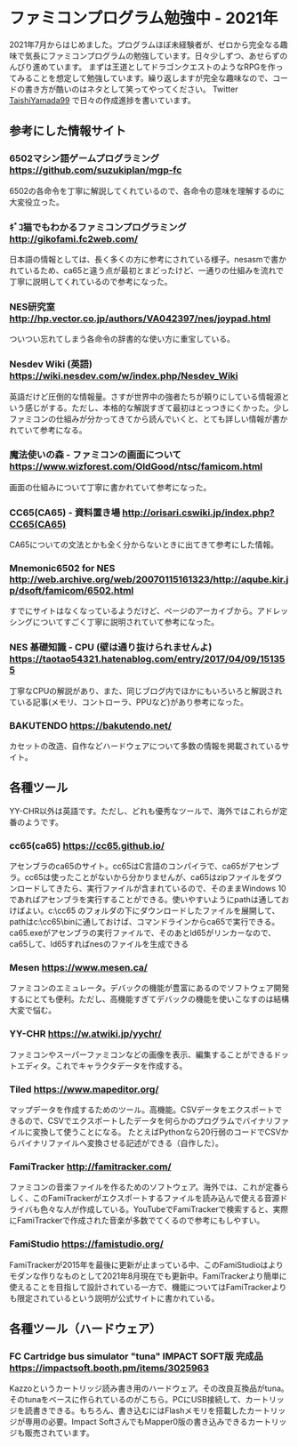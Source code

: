 # ファミコンプログラム勉強中 - 2021年

2021年7月からはじめました。プログラムほぼ未経験者が、ゼロから完全なる趣味で気長にファミコンプログラムの勉強しています。日々少しずつ、あせらずのんびり進めています。
まずは王道としてドラゴンクエストのようなRPGを作ってみることを想定して勉強しています。繰り返しますが完全な趣味なので、コードの書き方が酷いのはネタとして笑ってやってください。
Twitter [TaishiYamada99](https://twitter.com/TaishiYamada99) で日々の作成進捗を書いています。

## 参考にした情報サイト

### 6502マシン語ゲームプログラミング https://github.com/suzukiplan/mgp-fc
6502の各命令を丁寧に解説してくれているので、各命令の意味を理解するのに大変役立った。

### ｷﾞｺ猫でもわかるファミコンプログラミング http://gikofami.fc2web.com/
日本語の情報としては、長く多くの方に参考にされている様子。nesasmで書かれているため、ca65と違う点が最初とまどったけど、一通りの仕組みを流れで丁寧に説明してくれているので参考になった。

### NES研究室 http://hp.vector.co.jp/authors/VA042397/nes/joypad.html
ついつい忘れてしまう各命令の辞書的な使い方に重宝している。

### Nesdev Wiki (英語) https://wiki.nesdev.com/w/index.php/Nesdev_Wiki
英語だけど圧倒的な情報量。さすが世界中の強者たちが頼りにしている情報源という感じがする。ただし、本格的な解説すぎて最初はとっつきにくかった。少しファミコンの仕組みが分かってきてから読んでいくと、とても詳しい情報が書かれていて参考になる。

### 魔法使いの森 - ファミコンの画面について https://www.wizforest.com/OldGood/ntsc/famicom.html
画面の仕組みについて丁寧に書かれていて参考になった。

### CC65(CA65) - 資料置き場 http://orisari.cswiki.jp/index.php?CC65(CA65)
CA65についての文法とかも全く分からないときに出てきて参考にした情報。

### Mnemonic6502 for NES http://web.archive.org/web/20070115161323/http://aqube.kir.jp/dsoft/famicom/6502.html
すでにサイトはなくなっているようだけど、ページのアーカイブから。アドレッシングについてすごく丁寧に説明されていて参考になった。

### NES 基礎知識 - CPU (壁は通り抜けられませんよ) https://taotao54321.hatenablog.com/entry/2017/04/09/151355
丁寧なCPUの解説があり、また、同じブログ内でほかにもいろいろと解説されている記事(メモリ、コントローラ、PPUなど)があり参考になった。

### BAKUTENDO https://bakutendo.net/
カセットの改造、自作などハードウェアについて多数の情報を掲載されているサイト。

## 各種ツール

YY-CHR以外は英語です。ただし、どれも優秀なツールで、海外ではこれらが定番のようです。

### cc65(ca65) https://cc65.github.io/
アセンブラのca65のサイト。cc65はC言語のコンパイラで、ca65がアセンブラ。cc65は使ったことがないから分かりませんが、ca65はzipファイルをダウンロードしてきたら、実行ファイルが含まれているので、そのままWindows 10であればアセンブラを実行することができる。使いやすいようにpathは通しておけばよい。c:\cc65 のフォルダの下にダウンロードしたファイルを展開して、pathはc:\cc65\binに通しておけば、コマンドラインからca65で実行できる。ca65.exeがアセンブラの実行ファイルで、そのあとld65がリンカーなので、ca65して、ld65すればnesのファイルを生成できる

### Mesen https://www.mesen.ca/
ファミコンのエミュレータ。デバックの機能が豊富にあるのでソフトウェア開発するにとても便利。ただし、高機能すぎてデバックの機能を使いこなすのは結構大変で悩む。

### YY-CHR https://w.atwiki.jp/yychr/
ファミコンやスーパーファミコンなどの画像を表示、編集することができるドットエディタ。これでキャラクタデータを作成する。

### Tiled https://www.mapeditor.org/
マップデータを作成するためのツール。高機能。CSVデータをエクスポートできるので、CSVでエクスポートしたデータを何らかのプログラムでバイナリファイルに変換して使うことになる。
たとえばPythonなら20行弱のコードでCSVからバイナリファイルへ変換させる記述ができる（自作した）。

### FamiTracker http://famitracker.com/
ファミコンの音楽ファイルを作るためのソフトウェア。海外では、これが定番らしく、このFamiTrackerがエクスポートするファイルを読み込んで使える音源ドライバも色々な人が作成している。YouTubeでFamiTrackerで検索すると、実際にFamiTrackerで作成された音楽が多数でてくるので参考にもしやすい。

### FamiStudio https://famistudio.org/
FamiTrackerが2015年を最後に更新が止まっている中、このFamiStudioはよりモダンな作りなものとして2021年8月現在でも更新中。FamiTrackerより簡単に使えることを目指して設計されている一方で、機能についてはFamiTrackerよりも限定されているという説明が公式サイトに書かれている。

## 各種ツール（ハードウェア）

### FC Cartridge bus simulator "tuna" IMPACT SOFT版 完成品 https://impactsoft.booth.pm/items/3025963
Kazzoというカートリッジ読み書き用のハードウェア。その改良互換品がtuna。そのtunaをベースに作られているのがこちら。PCにUSB接続して、カートリッジを読書きできる。もちろん、書き込むにはFlashメモリを搭載したカートリッジが専用の必要。Impact SoftさんでもMapper0版の書き込みできるカートリッジも販売されています。
